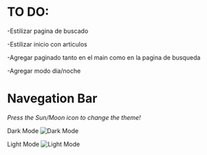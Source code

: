 # TO DO:

-Estilizar pagina de buscado

-Estilizar inicio con articulos

-Agregar paginado tanto en el main como en la pagina de busqueda

-Agregar modo dia/noche



# Navegation Bar

*Press the Sun/Moon icon to change the theme!*

Dark Mode
![Dark Mode](https://github.com/Gurottesque/News-App/assets/87156289/8b0141e7-6bf5-41a9-9609-cc2ea7bebf51)

Light Mode
![Light Mode](https://github.com/Gurottesque/News-App/assets/87156289/c4dec2d1-04e2-4cab-bed5-8625ef6ed7aa)


